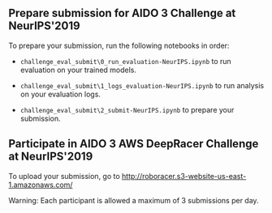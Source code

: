 ## Prepare submission for AIDO 3 Challenge at NeurIPS'2019

To prepare your submission, run the following notebooks in order:

* `challenge_eval_submit\0_run_evaluation-NeurIPS.ipynb` to run evaluation on your trained models.

* `challenge_eval_submit\1_logs_evaluation-NeurIPS.ipynb` to run analysis on your evaluation logs.

* `challenge_eval_submit\2_submit-NeurIPS.ipynb` to prepare your submission.

## Participate in AIDO 3 AWS DeepRacer Challenge at NeurIPS'2019

To upload your submission, go to http://roboracer.s3-website-us-east-1.amazonaws.com/

Warning: Each participant is allowed a maximum of 3 submissions per day.
